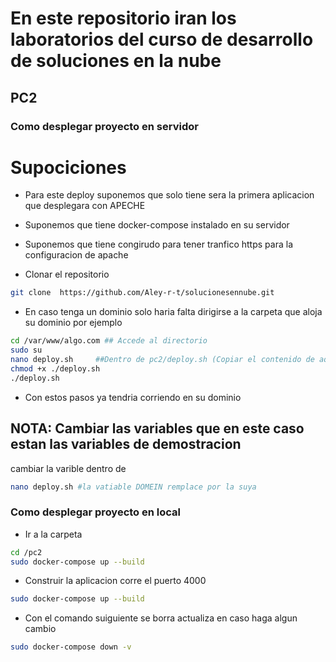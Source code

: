# En este repositorio iran los laboratorios del curso de desarrollo de soluciones en la nube
## PC2


### Como desplegar proyecto en servidor
# Supociciones
- Para este deploy suponemos que solo tiene sera la primera aplicacion que desplegara con APECHE
- Suponemos que tiene docker-compose instalado en su servidor
- Suponemos que tiene congirudo para tener tranfico https para la configuracion de apache 


- Clonar el repositorio
```bash
git clone  https://github.com/Aley-r-t/solucionesennube.git
```
- En caso tenga un dominio solo haria falta dirigirse a la carpeta que aloja su dominio por ejemplo 
```bash
cd /var/www/algo.com ## Accede al directorio
sudo su
nano deploy.sh     ##Dentro de pc2/deploy.sh (Copiar el contenido de aqui)
chmod +x ./deploy.sh
./deploy.sh
```
- Con estos pasos ya tendria corriendo en su dominio 
## NOTA: Cambiar las variables que en este caso estan las variables de demostracion
cambiar la varible dentro de 
```bash
nano deploy.sh #la vatiable DOMEIN remplace por la suya
```
### Como desplegar proyecto en local
- Ir a la carpeta 
```bash
cd /pc2 
sudo docker-compose up --build 
```

- Construir la aplicacion corre el puerto 4000
```bash
sudo docker-compose up --build 
```

- Con el comando suiguiente se borra actualiza en caso haga algun cambio
```bash
sudo docker-compose down -v 
```